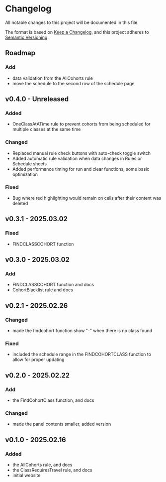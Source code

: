 # Changelog

All notable changes to this project will be documented in this file.

The format is based on [Keep a Changelog](https://keepachangelog.com/en/1.1.0/),
and this project adheres to [Semantic Versioning](https://semver.org/spec/v2.0.0.html).

## Roadmap

### Add

- data validation from the AllCohorts rule
- move the schedule to the second row of the schedule page

## v0.4.0 - Unreleased

### Added
- OneClassAtATime rule to prevent cohorts from being scheduled for multiple classes at the same time

### Changed
- Replaced manual rule check buttons with auto-check toggle switch
- Added automatic rule validation when data changes in Rules or Schedule sheets
- Added performance timing for run and clear functions, some basic optimization

### Fixed
- Bug where red highlighting would remain on cells after their content was deleted

## v0.3.1 - 2025.03.02

### Fixed
- FINDCLASSCOHORT function

## v0.3.0 - 2025.03.02

### Add
- FINDCLASSCOHORT function and docs
- CohortBlacklist rule and docs

## v0.2.1 - 2025.02.26

### Changed
- made the findcohort function show "-" when there is no class found

### Fixed
- included the schedule range in the FINDCOHORTCLASS function to allow for proper updating

## v0.2.0 - 2025.02.22

### Add
- the FindCohortClass function, and docs

### Changed
- made the panel contents smaller, added version


## v0.1.0 - 2025.02.16

### Added

- the AllCohorts rule, and docs
- the ClassRequiresTravel rule, and docs
- initial website
